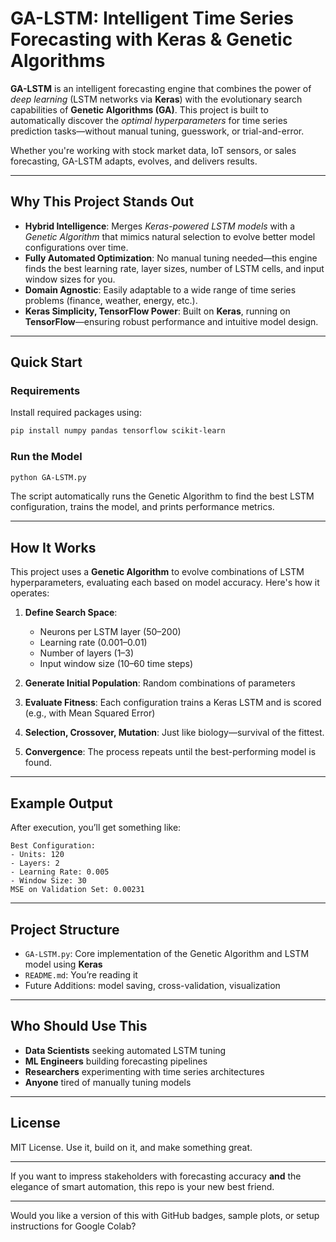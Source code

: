 # GA-LSTM: Intelligent Time Series Forecasting with Keras & Genetic Algorithms

**GA-LSTM** is an intelligent forecasting engine that combines the power of *deep learning* (LSTM networks via **Keras**) with the evolutionary search capabilities of **Genetic Algorithms (GA)**. This project is built to automatically discover the *optimal hyperparameters* for time series prediction tasks—without manual tuning, guesswork, or trial-and-error.

Whether you're working with stock market data, IoT sensors, or sales forecasting, GA-LSTM adapts, evolves, and delivers results.

---

## Why This Project Stands Out

* **Hybrid Intelligence**: Merges *Keras-powered LSTM models* with a *Genetic Algorithm* that mimics natural selection to evolve better model configurations over time.
* **Fully Automated Optimization**: No manual tuning needed—this engine finds the best learning rate, layer sizes, number of LSTM cells, and input window sizes for you.
* **Domain Agnostic**: Easily adaptable to a wide range of time series problems (finance, weather, energy, etc.).
* **Keras Simplicity, TensorFlow Power**: Built on **Keras**, running on **TensorFlow**—ensuring robust performance and intuitive model design.

---

## Quick Start

### Requirements

Install required packages using:

```bash
pip install numpy pandas tensorflow scikit-learn
```

### Run the Model

```bash
python GA-LSTM.py
```

The script automatically runs the Genetic Algorithm to find the best LSTM configuration, trains the model, and prints performance metrics.

---

## How It Works

This project uses a **Genetic Algorithm** to evolve combinations of LSTM hyperparameters, evaluating each based on model accuracy. Here's how it operates:

1. **Define Search Space**:

   * Neurons per LSTM layer (50–200)
   * Learning rate (0.001–0.01)
   * Number of layers (1–3)
   * Input window size (10–60 time steps)

2. **Generate Initial Population**: Random combinations of parameters

3. **Evaluate Fitness**: Each configuration trains a Keras LSTM and is scored (e.g., with Mean Squared Error)

4. **Selection, Crossover, Mutation**:
   Just like biology—survival of the fittest.

5. **Convergence**: The process repeats until the best-performing model is found.

---

## Example Output

After execution, you’ll get something like:

```
Best Configuration:
- Units: 120
- Layers: 2
- Learning Rate: 0.005
- Window Size: 30
MSE on Validation Set: 0.00231
```

---

## Project Structure

* `GA-LSTM.py`: Core implementation of the Genetic Algorithm and LSTM model using **Keras**
* `README.md`: You’re reading it
* Future Additions: model saving, cross-validation, visualization

---

## Who Should Use This

* **Data Scientists** seeking automated LSTM tuning
* **ML Engineers** building forecasting pipelines
* **Researchers** experimenting with time series architectures
* **Anyone** tired of manually tuning models

---

## License

MIT License. Use it, build on it, and make something great.

---

If you want to impress stakeholders with forecasting accuracy **and** the elegance of smart automation, this repo is your new best friend.

---

Would you like a version of this with GitHub badges, sample plots, or setup instructions for Google Colab?
